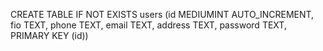 CREATE TABLE IF NOT EXISTS users
(id MEDIUMINT AUTO_INCREMENT,
fio TEXT,
phone TEXT,
email TEXT,
address TEXT,
password TEXT,
PRIMARY KEY (id))